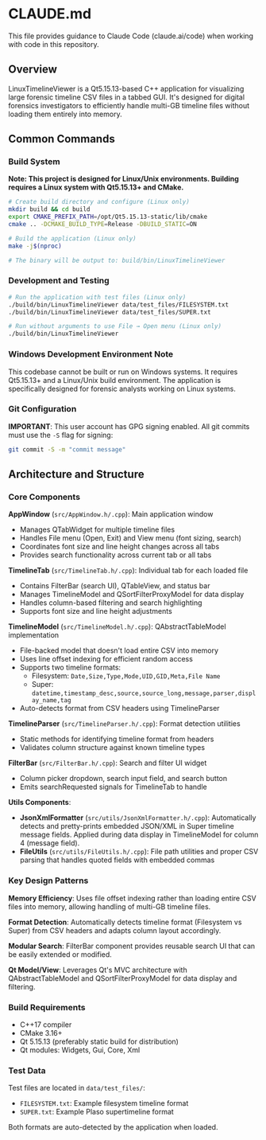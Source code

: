 # CLAUDE.md

This file provides guidance to Claude Code (claude.ai/code) when working with code in this repository.

## Overview

LinuxTimelineViewer is a Qt5.15.13-based C++ application for visualizing large forensic timeline CSV files in a tabbed GUI. It's designed for digital forensics investigators to efficiently handle multi-GB timeline files without loading them entirely into memory.

## Common Commands

### Build System
**Note: This project is designed for Linux/Unix environments. Building requires a Linux system with Qt5.15.13+ and CMake.**

```bash
# Create build directory and configure (Linux only)
mkdir build && cd build
export CMAKE_PREFIX_PATH=/opt/Qt5.15.13-static/lib/cmake
cmake .. -DCMAKE_BUILD_TYPE=Release -DBUILD_STATIC=ON

# Build the application (Linux only)
make -j$(nproc)

# The binary will be output to: build/bin/LinuxTimelineViewer
```

### Development and Testing
```bash
# Run the application with test files (Linux only)
./build/bin/LinuxTimelineViewer data/test_files/FILESYSTEM.txt
./build/bin/LinuxTimelineViewer data/test_files/SUPER.txt

# Run without arguments to use File → Open menu (Linux only)
./build/bin/LinuxTimelineViewer
```

### Windows Development Environment Note
This codebase cannot be built or run on Windows systems. It requires Qt5.15.13+ and a Linux/Unix build environment. The application is specifically designed for forensic analysts working on Linux systems.

### Git Configuration
**IMPORTANT**: This user account has GPG signing enabled. All git commits must use the `-S` flag for signing:
```bash
git commit -S -m "commit message"
```

## Architecture and Structure

### Core Components

**AppWindow** (`src/AppWindow.h/.cpp`): Main application window
- Manages QTabWidget for multiple timeline files
- Handles File menu (Open, Exit) and View menu (font sizing, search)
- Coordinates font size and line height changes across all tabs
- Provides search functionality across current tab or all tabs

**TimelineTab** (`src/TimelineTab.h/.cpp`): Individual tab for each loaded file
- Contains FilterBar (search UI), QTableView, and status bar
- Manages TimelineModel and QSortFilterProxyModel for data display
- Handles column-based filtering and search highlighting
- Supports font size and line height adjustments

**TimelineModel** (`src/TimelineModel.h/.cpp`): QAbstractTableModel implementation
- File-backed model that doesn't load entire CSV into memory
- Uses line offset indexing for efficient random access
- Supports two timeline formats:
  - Filesystem: `Date,Size,Type,Mode,UID,GID,Meta,File Name`
  - Super: `datetime,timestamp_desc,source,source_long,message,parser,display_name,tag`
- Auto-detects format from CSV headers using TimelineParser

**TimelineParser** (`src/TimelineParser.h/.cpp`): Format detection utilities
- Static methods for identifying timeline format from headers
- Validates column structure against known timeline types

**FilterBar** (`src/FilterBar.h/.cpp`): Search and filter UI widget
- Column picker dropdown, search input field, and search button
- Emits searchRequested signals for TimelineTab to handle

**Utils Components**:
- **JsonXmlFormatter** (`src/utils/JsonXmlFormatter.h/.cpp`): Automatically detects and pretty-prints embedded JSON/XML in Super timeline message fields. Applied during data display in TimelineModel for column 4 (message field).
- **FileUtils** (`src/utils/FileUtils.h/.cpp`): File path utilities and proper CSV parsing that handles quoted fields with embedded commas

### Key Design Patterns

**Memory Efficiency**: Uses file offset indexing rather than loading entire CSV files into memory, allowing handling of multi-GB timeline files.

**Format Detection**: Automatically detects timeline format (Filesystem vs Super) from CSV headers and adapts column layout accordingly.

**Modular Search**: FilterBar component provides reusable search UI that can be easily extended or modified.

**Qt Model/View**: Leverages Qt's MVC architecture with QAbstractTableModel and QSortFilterProxyModel for data display and filtering.

### Build Requirements

- C++17 compiler
- CMake 3.16+
- Qt 5.15.13 (preferably static build for distribution)
- Qt modules: Widgets, Gui, Core, Xml

### Test Data

Test files are located in `data/test_files/`:
- `FILESYSTEM.txt`: Example filesystem timeline format
- `SUPER.txt`: Example Plaso supertimeline format

Both formats are auto-detected by the application when loaded.